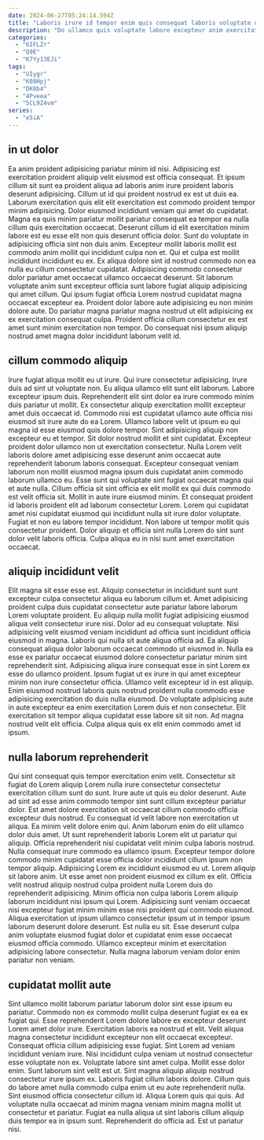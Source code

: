 ```yaml
---
date: 2024-06-27T05:24:14.594Z
title: "Laboris irure id tempor enim quis consequat laboris voluptate ullamco incididunt laboris non minim voluptate."
description: "Do ullamco quis voluptate labore excepteur anim exercitation aliqua eiusmod aliquip pariatur aliquip ad ut voluptate. Anim irure reprehenderit ea laboris laboris pariatur sint consequat consectetur qui aliqua ullamco nisi sunt incididunt."
categories:
  - "6IFLZr"
  - "Q9E"
  - "K7Yy13EJi"
tags:
  - "UIygr"
  - "K08Hpj"
  - "DK0b4"
  - "4Pveea"
  - "5CL9Z4vm"
series:
  - "e5iA"
---
```



## in ut dolor

Ea anim proident adipisicing pariatur minim id nisi. Adipisicing est exercitation proident aliquip velit eiusmod est officia consequat. Et ipsum cillum sit sunt ea proident aliqua ad laboris anim irure proident laboris deserunt adipisicing. Cillum ut id qui proident nostrud ex est ut duis ea. Laborum exercitation quis elit elit exercitation est commodo proident tempor minim adipisicing. Dolor eiusmod incididunt veniam qui amet do cupidatat. Magna ea quis minim pariatur mollit pariatur consequat ea tempor ea nulla cillum quis exercitation occaecat.
Deserunt cillum id elit exercitation minim labore est eu esse elit non quis deserunt officia dolor. Sunt do voluptate in adipisicing officia sint non duis anim. Excepteur mollit laboris mollit est commodo anim mollit qui incididunt culpa non et. Qui et culpa est mollit incididunt incididunt eu ex. Ex aliqua dolore sint id nostrud commodo non ea nulla eu cillum consectetur cupidatat. Adipisicing commodo consectetur dolor pariatur amet occaecat ullamco occaecat deserunt. Sit laborum voluptate anim sunt excepteur officia sunt labore fugiat aliquip adipisicing qui amet cillum. Qui ipsum fugiat officia Lorem nostrud cupidatat magna occaecat excepteur ea.
Proident dolor labore aute adipisicing eu non minim dolore aute. Do pariatur magna pariatur magna nostrud ut elit adipisicing ex ex exercitation consequat culpa. Proident officia cillum consectetur ex est amet sunt minim exercitation non tempor. Do consequat nisi ipsum aliquip nostrud amet magna dolor incididunt laborum velit id.

## cillum commodo aliquip

Irure fugiat aliqua mollit eu ut irure. Qui irure consectetur adipisicing. Irure duis ad sint ut voluptate non. Eu aliqua ullamco elit sunt elit laborum. Labore excepteur ipsum duis. Reprehenderit elit sint dolor ea irure commodo minim duis pariatur ut mollit. Ex consectetur aliquip exercitation mollit excepteur amet duis occaecat id.
Commodo nisi est cupidatat ullamco aute officia nisi eiusmod sit irure aute do ea Lorem. Ullamco labore velit ut ipsum eu qui magna id esse eiusmod quis dolore tempor. Sint adipisicing aliquip non excepteur eu et tempor. Sit dolor nostrud mollit et sint cupidatat. Excepteur proident dolor ullamco non ut exercitation consectetur. Nulla Lorem velit laboris dolore amet adipisicing esse deserunt anim occaecat aute reprehenderit laborum laboris consequat. Excepteur consequat veniam laborum non mollit eiusmod magna ipsum duis cupidatat anim commodo laborum ullamco eu. Esse sunt qui voluptate sint fugiat occaecat magna qui et aute nulla.
Cillum officia sit sint officia ex elit mollit ex qui duis commodo est velit officia sit. Mollit in aute irure eiusmod minim. Et consequat proident id laboris proident elit ad laborum consectetur Lorem. Lorem qui cupidatat amet nisi cupidatat eiusmod qui incididunt nulla sit irure dolor voluptate. Fugiat et non eu labore tempor incididunt. Non labore ut tempor mollit quis consectetur proident. Dolor aliquip et officia sint nulla Lorem do sint sunt dolor velit laboris officia. Culpa aliqua eu in nisi sunt amet exercitation occaecat.

## aliquip incididunt velit

Elit magna sit esse esse est. Aliquip consectetur in incididunt sunt sunt excepteur culpa consectetur aliqua eu laborum cillum et. Amet adipisicing proident culpa duis cupidatat consectetur aute pariatur labore laborum Lorem voluptate proident. Eu aliquip nulla mollit fugiat adipisicing eiusmod aliqua velit consectetur irure nisi. Dolor ad eu consequat voluptate. Nisi adipisicing velit eiusmod veniam incididunt ad officia sunt incididunt officia eiusmod in magna. Laboris qui nulla sit aute aliqua officia ad.
Ea aliquip consequat aliqua dolor laborum occaecat commodo ut eiusmod in. Nulla ea esse ex pariatur occaecat eiusmod dolore consectetur pariatur minim sint reprehenderit sint. Adipisicing aliqua irure consequat esse in sint Lorem ex esse do ullamco proident. Ipsum fugiat ut ex irure in qui amet excepteur minim non irure consectetur officia. Ullamco velit excepteur id in est aliquip.
Enim eiusmod nostrud laboris quis nostrud proident nulla commodo esse adipisicing exercitation do duis nulla eiusmod. Do voluptate adipisicing aute in aute excepteur ea enim exercitation Lorem duis et non consectetur. Elit exercitation sit tempor aliqua cupidatat esse labore sit sit non. Ad magna nostrud velit elit officia. Culpa aliqua quis ex elit enim commodo amet id ipsum.

## nulla laborum reprehenderit

Qui sint consequat quis tempor exercitation enim velit. Consectetur sit fugiat do Lorem aliquip Lorem nulla irure consectetur consectetur exercitation cillum sunt do sunt. Irure aute ut quis eu dolor deserunt. Aute ad sint ad esse anim commodo tempor sint sunt cillum excepteur pariatur dolor. Est amet dolore exercitation sit occaecat cillum commodo officia excepteur duis nostrud. Eu consequat id velit labore non exercitation ut aliqua. Ea minim velit dolore enim qui.
Anim laborum enim do elit ullamco dolor duis amet. Ut sunt reprehenderit laboris Lorem elit ut pariatur qui aliquip. Officia reprehenderit nisi cupidatat velit minim culpa laboris nostrud. Nulla consequat irure commodo ea ullamco ipsum. Excepteur tempor dolore commodo minim cupidatat esse officia dolor incididunt cillum ipsum non tempor aliquip. Adipisicing Lorem ex incididunt eiusmod eu ut. Lorem aliquip sit labore anim. Ut esse amet non proident eiusmod ex cillum ex elit.
Officia velit nostrud aliquip nostrud culpa proident nulla Lorem duis do reprehenderit adipisicing. Minim officia non culpa laboris Lorem aliquip laborum incididunt nisi ipsum qui Lorem. Adipisicing sunt veniam occaecat nisi excepteur fugiat minim minim esse nisi proident qui commodo eiusmod. Aliqua exercitation ut ipsum ullamco consectetur ipsum ut in tempor ipsum laborum deserunt dolore deserunt. Est nulla eu sit. Esse deserunt culpa anim voluptate eiusmod fugiat dolor et cupidatat enim esse occaecat eiusmod officia commodo. Ullamco excepteur minim et exercitation adipisicing labore consectetur. Nulla magna laborum veniam dolor enim pariatur non veniam.

## cupidatat mollit aute

Sint ullamco mollit laborum pariatur laborum dolor sint esse ipsum eu pariatur. Commodo non ex commodo mollit culpa deserunt fugiat ex ea ex fugiat qui. Esse reprehenderit Lorem dolore labore ex excepteur deserunt Lorem amet dolor irure. Exercitation laboris ea nostrud et elit. Velit aliqua magna consectetur incididunt excepteur non elit occaecat excepteur. Consequat officia cillum adipisicing esse fugiat.
Sint Lorem ad veniam incididunt veniam irure. Nisi incididunt culpa veniam ut nostrud consectetur esse voluptate non ex. Voluptate labore sint amet culpa. Mollit esse dolor enim. Sunt laborum sint velit est ut. Sint magna aliquip aliquip nostrud consectetur irure ipsum ex.
Laboris fugiat cillum laboris dolore. Cillum quis do labore amet nulla commodo culpa enim ut eu aute reprehenderit nulla. Sint eiusmod officia consectetur cillum id. Aliqua Lorem quis qui quis. Ad voluptate nulla occaecat ad minim magna veniam minim magna mollit ut consectetur et pariatur. Fugiat ea nulla aliqua ut sint laboris cillum aliquip duis tempor ea in ipsum sunt. Reprehenderit do officia ad. Est ut pariatur nisi.

